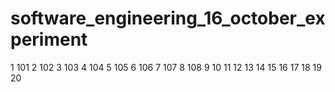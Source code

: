 # software_engineering_16_october_experiment
1 101
2 102
3 103
4 104
5 105
6 106
7 107
8 108
9
10
11
12
13
14
15
16
17
18
19
20
